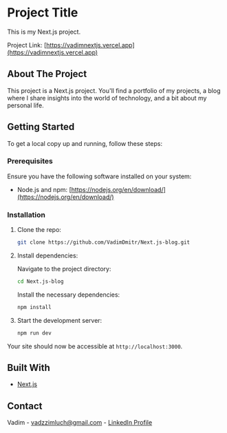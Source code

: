 # Project Title

This is my Next.js project.

Project Link: [https://vadimnextjs.vercel.app](https://vadimnextjs.vercel.app)

## About The Project

This project is a Next.js project. You'll find a portfolio of my projects, a blog where I share insights into the world of technology, and a bit about my personal life.

## Getting Started

To get a local copy up and running, follow these steps:

### Prerequisites

Ensure you have the following software installed on your system:

- Node.js and npm: [https://nodejs.org/en/download/](https://nodejs.org/en/download/)

### Installation

1. Clone the repo:
   ```bash
   git clone https://github.com/VadimDmitr/Next.js-blog.git
   ```

2. Install dependencies:

   Navigate to the project directory:

   ```bash
   cd Next.js-blog
   ```

   Install the necessary dependencies:

   ```bash
   npm install
   ```

3. Start the development server:

   ```bash
   npm run dev
   ```

Your site should now be accessible at `http://localhost:3000`.

## Built With

- [Next.js](https://nextjs.org/)

## Contact

Vadim - vadzzimluch@gmail.com - [LinkedIn Profile](https://www.linkedin.com/in/vadim-dmitrochenko-14a88b221)
